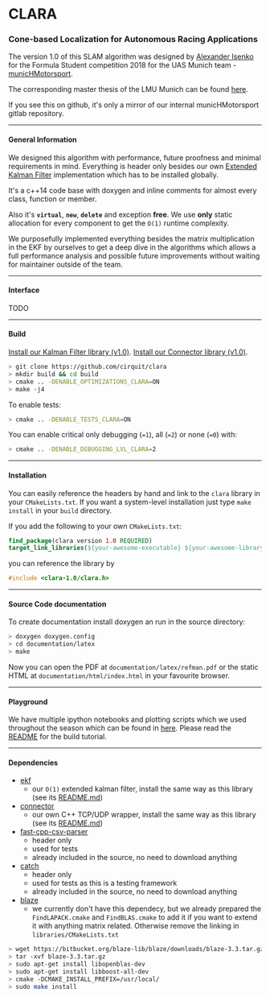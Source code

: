 # CLARA
### Cone-based Localization for Autonomous Racing Applications

The version 1.0 of this SLAM algorithm was designed by [Alexander Isenko](https://github.com/cirquit) for the Formula Student competition 2018 for the UAS Munich team - [municHMotorsport](https://munichmotorsport.de).

The corresponding master thesis of the LMU Munich can be found [here](https://github.com/cirquit/master-thesis).

If you see this on github, it's only a mirror of our internal municHMotorsport gitlab repository.

---

#### General Information

We designed this algorithm with performance, future proofness and minimal requirements in mind. Everything is header only besides our own [Extended Kalman Filter](https://github.com/cirquit/ekf) implementation which has to be installed globally.

It's a c++14 code base with doxygen and inline comments for almost every class, function or member.

Also it's **`virtual`**, **`new`**, **`delete`** and exception **free**.
We use **only** static allocation for every component to get the `O(1)` runtime complexity.

We purposefully implemented everything besides the matrix multiplication in the EKF by ourselves to get a deep dive in the algorithms which allows a full performance analysis and possible future improvements without waiting for maintainer outside of the team.

---

#### Interface

TODO

---

#### Build

[Install our Kalman Filter library (v1.0)](https://github.com/cirquit/ekf).
[Install our Connector library (v1.0)](https://github.com/cirquit/connector).

```bash
> git clone https://github.com/cirquit/clara
> mkdir build && cd build
> cmake .. -DENABLE_OPTIMIZATIONS_CLARA=ON
> make -j4
```

To enable tests:

```bash
> cmake .. -DENABLE_TESTS_CLARA=ON
```

You can enable critical only debugging (`=1`), all (`=2`) or none (`=0`) with:

```bash
> cmake .. -DENABLE_DEBUGGING_LVL_CLARA=2
```
---

#### Installation

You can easily reference the headers by hand and link to the `clara` library in your `CMakeLists.txt`. If you want a system-level installation just type `make install` in your `build` directory.

If you add the following to your own `CMakeLists.txt`:

```cmake
find_package(clara version 1.0 REQUIRED)
target_link_libraries(${your-awesome-executable} ${your-awesome-library} clara )
```

you can reference the library by

```c++
#include <clara-1.0/clara.h>
```

---

#### Source Code documentation

To create documentation install doxygen an run in the source directory:

```bash
> doxygen doxygen.config
> cd documentation/latex
> make
```

Now you can open the PDF at `documentation/latex/refman.pdf` or the static HTML at `documentation/html/index.html` in your favourite browser.

---

#### Playground

We have multiple ipython notebooks and plotting scripts which we used throughout the season which can be found in [here](playground). Please read the [README](playground/README.md) for the build tutorial.

---

#### Dependencies

* [ekf](https://github.com/cirquit/ekf)
    - our `O(1)` extended kalman filter, install the same way as this library (see its [README.md](https://github.com/cirquit/ekf/README.md))
* [connector](https://github.com/cirquit/connector)
    - our own C++ TCP/UDP wrapper, install the same way as this library (see its [README.md](https://github.com/cirquit/connector/README.md))
* [fast-cpp-csv-parser](https://github.com/ben-strasser/fast-cpp-csv-parser)
    - header only
    - used for tests
    - already included in the source, no need to download anything
* [catch](https://github.com/catchorg/Catch2)
    - header only
    - used for tests as this is a testing framework
    - already included in the source, no need to download anything
* [blaze](https://bitbucket.org/blaze-lib/blaze/overview)
    - we currently don't have this dependecy, but we already prepared the `FindLAPACK.cmake` and `FindBLAS.cmake` to add it if you want to extend it with anything matrix related. Otherwise remove the linking in `libraries/CMakeLists.txt`
```bash
> wget https://bitbucket.org/blaze-lib/blaze/downloads/blaze-3.3.tar.gz
> tar -xvf blaze-3.3.tar.gz
> sudo apt-get install libopenblas-dev
> sudo apt-get install libboost-all-dev
> cmake -DCMAKE_INSTALL_PREFIX=/usr/local/
> sudo make install
```
